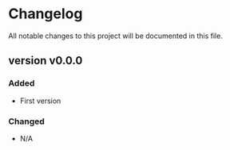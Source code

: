 # Changelog

All notable changes to this project will be documented in this file.

## version v0.0.0

### Added

- First version

### Changed

- N/A